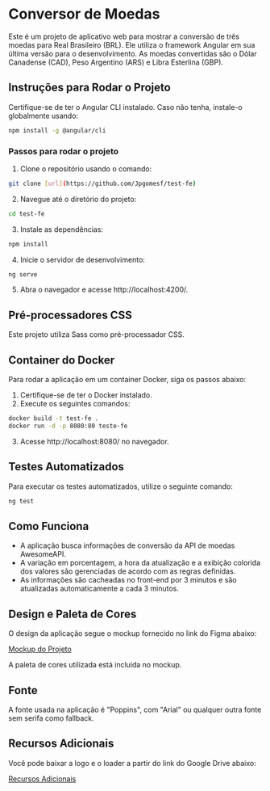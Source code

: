 # Conversor de Moedas

Este é um projeto de aplicativo web para mostrar a conversão de três moedas para Real Brasileiro (BRL). Ele utiliza o framework Angular em sua última versão para o desenvolvimento. As moedas convertidas são o Dólar Canadense (CAD), Peso Argentino (ARS) e Libra Esterlina (GBP).

## Instruções para Rodar o Projeto

Certifique-se de ter o Angular CLI instalado. Caso não tenha, instale-o globalmente usando:

```bash
npm install -g @angular/cli
```

### Passos para rodar o projeto

1. Clone o repositório usando o comando:

```bash
git clone [url](https://github.com/Jpgomesf/test-fe)
```

2. Navegue até o diretório do projeto:

```bash
cd test-fe
```

3. Instale as dependências:

```bash
npm install
```

4. Inicie o servidor de desenvolvimento:

```bash
ng serve
```

5. Abra o navegador e acesse http://localhost:4200/.

## Pré-processadores CSS

Este projeto utiliza Sass como pré-processador CSS.

## Container do Docker

Para rodar a aplicação em um container Docker, siga os passos abaixo:

1. Certifique-se de ter o Docker instalado.
2. Execute os seguintes comandos:

```bash
docker build -t test-fe .
docker run -d -p 8080:80 teste-fe
```

3. Acesse http://localhost:8080/ no navegador.

## Testes Automatizados

Para executar os testes automatizados, utilize o seguinte comando:

```bash
ng test
```

## Como Funciona

- A aplicação busca informações de conversão da API de moedas AwesomeAPI.
- A variação em porcentagem, a hora da atualização e a exibição colorida dos valores são gerenciadas de acordo com as regras definidas.
- As informações são cacheadas no front-end por 3 minutos e são atualizadas automaticamente a cada 3 minutos.

## Design e Paleta de Cores

O design da aplicação segue o mockup fornecido no link do Figma abaixo:

[Mockup do Projeto](https://www.figma.com/file/iJJ3KTyOKrjgYmL04qF8kr/Currency-Converter?node-id=0%3A1)

A paleta de cores utilizada está incluída no mockup.

## Fonte

A fonte usada na aplicação é "Poppins", com "Arial" ou qualquer outra fonte sem serifa como fallback.

## Recursos Adicionais

Você pode baixar a logo e o loader a partir do link do Google Drive abaixo:

[Recursos Adicionais](https://drive.google.com/drive/folders/1K1Gt892JAd1bB1dV7FNDLTP-fm_3P22F?usp=sharing)
